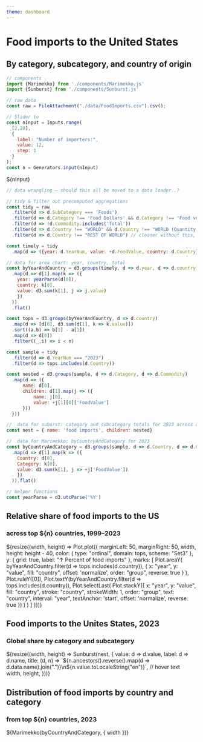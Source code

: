 ```yaml
---
theme: dashboard
---
```


# Food imports to the United States
## By category, subcategory, and country of origin

```js
// components
import {Marimekko} from './components/Marimekko.js'
import {Sunburst} from './components/Sunburst.js'
```

```js 
// raw data
const raw = FileAttachment("./data/FoodImports.csv").csv();
```

```js
// Slider to 
const nInput = Inputs.range(
  [2,20],
  {
    label: "Number of importers:",
    value: 12,
    step: 1
  }
);
const n = Generators.input(nInput)
```

<div>${nInput}</div>

```js
// data wrangling – should this all be moved to a data loader..?

// tidy & filter out precomputed aggregations
const tidy = raw
  .filter(d => d.SubCategory === 'Foods') 
  .filter(d => d.Category !== 'Food Dollars' && d.Category !== 'Food volume')
  .filter(d => !d.Commodity.includes('Total'))
  .filter(d => d.Country !== "WORLD" && d.Country !== "WORLD (Quantity)")
  .filter(d => d.Country !== "REST OF WORLD") // cleaner without this, needs annotation

const timely = tidy
  .map(d => ({year: d.YearNum, value: +d.FoodValue, country: d.Country}))

// data for area chart: year, country, total
const byYearAndCountry = d3.groups(timely, d => d.year, d => d.country)
  .map(d => d[1].map(k => ({
    year: yearParse(d[0]),
    country: k[0],
    value: d3.sum(k[1], j => j.value)
    })
  ))
  .flat()

const tops = d3.groups(byYearAndCountry, d => d.country)
  .map(d => [d[0], d3.sum(d[1], k => k.value)])
  .sort((a,b) => b[1] - a[1])
  .map(d => d[0])
  .filter((_,i) => i < n)

const sample = tidy
  .filter(d => d.YearNum === "2023")
  .filter(d => tops.includes(d.Country))

const nested = d3.groups(sample, d => d.Category, d => d.Commodity)
  .map(d => ({
      name: d[0],
      children: d[1].map(j => ({
          name: j[0],
          value: +j[1][0]['FoodValue']
      }))
  }))

//  data for suburst: category and subcategory totals for 2023 across all nations
const nest = { name: 'food imports', children: nested}

//  data for Marimekko: byCountryAndCategory for 2023
const byCountryAndCategory = d3.groups(sample, d => d.Country, d => d.Category)
  .map(d => d[1].map(k => ({
    Country: d[0],
    Category: k[0],
    value: d3.sum(k[1], j => +j['FoodValue'])
    })
  )).flat()
```

```js
// helper functions
const yearParse = d3.utcParse('%Y')
```

<div class="grid grid-cols-2" style="grid-auto-rows: 520px;">
  <div class="card grid-colspan-1">
    <h2>Relative share of food imports to the US</h2>
    <h3>across top ${n} countries, 1999–2023</h3>
    ${resize((width, height) => Plot.plot({
      marginLeft: 50,
      marginRight: 50,
      width,
      height: height - 40,
      color: {
        type: "ordinal",
        domain: tops, 
        scheme: "Set3"
      },
      y: {
        grid: true,
        label: "↑ Percent of food imports"
      },
      marks: [
        Plot.areaY(
          byYearAndCountry.filter(d => tops.includes(d.country)),
          {
            x: "year", 
            y: "value", 
            fill: "country", 
            offset: 'normalize', 
            order: "group", 
            reverse: true
          }
        ),
        Plot.ruleY([0]),
        Plot.textY(byYearAndCountry.filter(d => tops.includes(d.country)),
          Plot.selectLast(
            Plot.stackY({
              x: "year",
              y: "value",
              fill: "country",
              stroke: "country",
              strokeWidth: 1,
              order: "group",
              text: "country",
              interval: "year",
              textAnchor: 'start',
              offset: 'normalize',
              reverse: true
            })
          )
        )
      ]
    }))}
  </div>
  <div class="card grid-colspan-1">
  <h2>Food imports to the Unites States, 2023</h2>
  <h3>Global share by category and subcategory</h3>
  ${resize((width, height) => Sunburst(nest, {
    value: d => d.value,
    label: d => d.name,
    title: (d, n) => `${n.ancestors().reverse().map(d => d.data.name).join(".")}\n${n.value.toLocaleString("en")}`, // hover text
    width,
    height,
  }))}
  </div>
</div>

<div class=" card" >
  <h2 >Distribution of food imports by country and category</h2>
   <h3 >from top ${n} countries, 2023</h3>
   ${Marimekko(byCountryAndCategory, {
    width
    })} 
</div>

